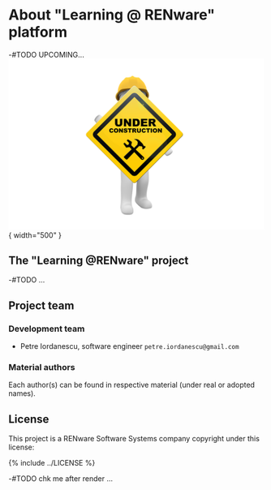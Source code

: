 
# About "Learning @ RENware" platform


-#TODO UPCOMING...
![wip_picture](pictures/under_maintenance.png){ width="500" }

<!-- -#NOTE_PLAN: 
sections for
* who we are
* project,
* team, ... and
* REN-TLP product license 
-->

## The "Learning @RENware" project

-#TODO ...

## Project team

### Development team

* Petre Iordanescu, software engineer `petre.iordanescu@gmail.com`

### Material authors

Each author(s) can be found in respective material (under real or adopted names).




## License

This project is a RENware Software Systems company copyright under this license:

{% include ../LICENSE %}

-#TODO chk me after render ...





